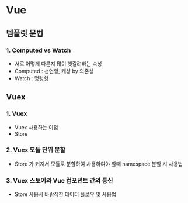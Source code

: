 # Vue

## 템플릿 문법

### 1. Computed vs Watch

- 서로 어떻게 다른지 많이 햇갈려하는 속성
- Computed : 선언형, 캐싱 by 의존성
- Watch : 명령형

## Vuex

### 1. Vuex

- Vuex 사용하는 이점
- Store

### 2. Vuex 모듈 단위 분할

- Store 가 커져서 모듈로 분할하여 사용하여야 할때 namespace 분할 시 사용법

### 3. Vuex 스토어와 Vue 컴포넌트 간의 통신

- Store 사용시 바람직한 데이터 플로우 및 사용법